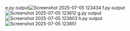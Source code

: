 e.py output![Screenshot 2025-07-05 123434](https://github.com/user-attachments/assets/49275aac-4256-40c7-8450-ebf168fc4c9c)
f.py output![Screenshot 2025-07-05 123612](https://github.com/user-attachments/assets/e85b6bdd-6700-4298-a0db-dcce24acbaa3)
g.py output![Screenshot 2025-07-05 123803](https://github.com/user-attachments/assets/984bdf8b-2f9d-4a50-8ab7-d385505fb2f4)
h.py output![Screenshot 2025-07-05 123851](https://github.com/user-attachments/assets/cfd42352-4b46-4196-b580-75ad42c57d20)
